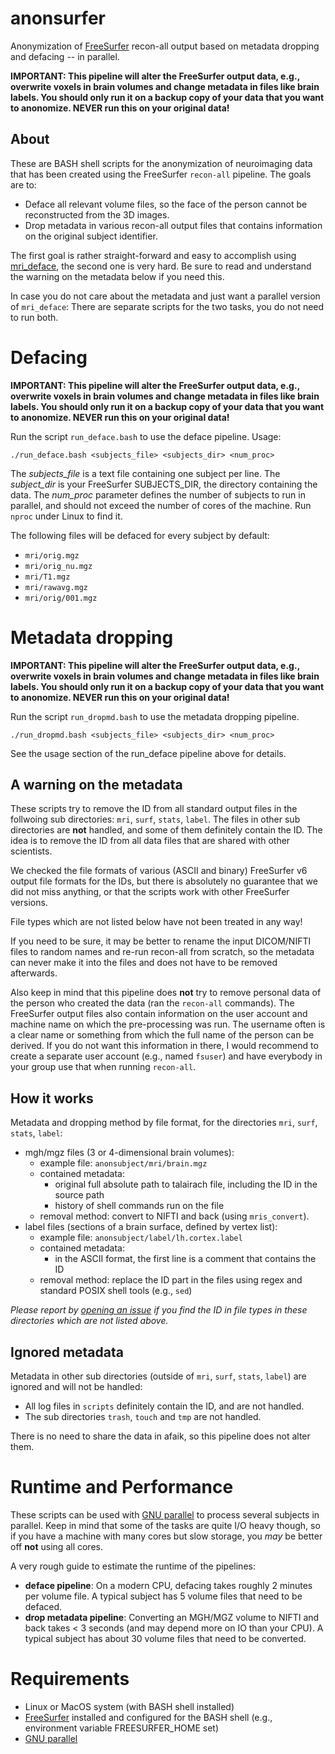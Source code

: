 # anonsurfer
Anonymization of [FreeSurfer](http://freesurfer.net/) recon-all output based on metadata dropping and defacing -- in parallel.

**IMPORTANT: This pipeline will alter the FreeSurfer output data, e.g., overwrite voxels in brain volumes and change metadata in files like brain labels. You should only run it on a backup copy of your data that you want to anonomize. NEVER run this on your original data!**

## About

These are BASH shell scripts for the anonymization of neuroimaging data that has been created using the FreeSurfer `recon-all` pipeline. The goals are to:

* Deface all relevant volume files, so the face of the person cannot be reconstructed from the 3D images.
* Drop metadata in various recon-all output files that contains information on the original subject identifier.

The first goal is rather straight-forward and easy to accomplish using [mri_deface](https://surfer.nmr.mgh.harvard.edu/fswiki/mri_deface), the second one is very hard. Be sure to read and understand the warning on the metadata below if you need this. 

In case you do not care about the metadata and just want a parallel version of `mri_deface`: There are separate scripts for the two tasks, you do not need to run both.

# Defacing

**IMPORTANT: This pipeline will alter the FreeSurfer output data, e.g., overwrite voxels in brain volumes and change metadata in files like brain labels. You should only run it on a backup copy of your data that you want to anonomize. NEVER run this on your original data!**


Run the script `run_deface.bash` to use the deface pipeline. Usage:

```
./run_deface.bash <subjects_file> <subjects_dir> <num_proc>
```

The *subjects_file* is a text file containing one subject per line. The *subject_dir* is your FreeSurfer SUBJECTS_DIR, the directory containing the data. The *num_proc* parameter defines the number of subjects to run in parallel, and should not exceed the number of cores of the machine. Run `nproc` under Linux to find it.


The following files will be defaced for every subject by default:

* `mri/orig.mgz`
* `mri/orig_nu.mgz`
* `mri/T1.mgz`
* `mri/rawavg.mgz`
* `mri/orig/001.mgz`

# Metadata dropping

**IMPORTANT: This pipeline will alter the FreeSurfer output data, e.g., overwrite voxels in brain volumes and change metadata in files like brain labels. You should only run it on a backup copy of your data that you want to anonomize. NEVER run this on your original data!**


Run the script `run_dropmd.bash` to use the metadata dropping pipeline.


```
./run_dropmd.bash <subjects_file> <subjects_dir> <num_proc>
```

See the usage section of the run_deface pipeline above for details.


## A warning on the metadata

These scripts try to remove the ID from all standard output files in the follwoing sub directories: `mri`, `surf`, `stats`, `label`. The files in other sub directories are **not** handled, and some of them definitely contain the ID. The idea is to remove the ID from all data files that are shared with other scientists.

We checked the file formats  of various (ASCII and binary) FreeSurfer v6 output file formats for the IDs, but there is absolutely no guarantee that we did not miss anything, or that the scripts work with other FreeSurfer versions.

File types which are not listed below have not been treated in any way!

If you need to be sure, it may be better to rename the input DICOM/NIFTI files to random names and re-run recon-all from scratch, so the metadata can never make it into the files and does not have to be removed afterwards.

Also keep in mind that this pipeline does **not** try to remove personal data of the person who created the data (ran the `recon-all` commands). The FreeSurfer output files also contain information on the user account and machine name on which the pre-processing was run. The username often is a clear name or something from which the full name of the person can be derived. If you do not want this information in there, I would recommend to create a separate user account (e.g., named `fsuser`) and have everybody in your group use that when running `recon-all`. 


## How it works

Metadata and dropping method by file format, for the directories `mri`, `surf`, `stats`, `label`:

* mgh/mgz files (3 or 4-dimensional brain volumes): 
  - example file: `anonsubject/mri/brain.mgz`
  - contained metadata: 
    * original full absolute path to talairach file, including the ID in the source path
    * history of shell commands run on the file
  - removal method: convert to NIFTI and back (using `mris_convert`).
* label files (sections of a brain surface, defined by vertex list):
  - example file: `anonsubject/label/lh.cortex.label`
  - contained metadata:
    * in the ASCII format, the first line is a comment that contains the ID
  - removal method: replace the ID part in the files using regex and standard POSIX shell tools (e.g., `sed`)

*Please report by [opening an issue](https://github.com/dfsp-spirit/anonsurfer/issues/new) if you find the ID in file types in these directories which are not listed above.*

 
## Ignored metadata

Metadata in other sub directories (outside of `mri`, `surf`, `stats`, `label`) are ignored and will not be handled:

* All log files in `scripts` definitely contain the ID, and are not handled.
* The sub directories `trash`, `touch` and `tmp` are not handled.

There is no need to share the data in afaik, so this pipeline does not alter them.


# Runtime and Performance

These scripts can be used with [GNU parallel](https://www.gnu.org/software/parallel/) to process several subjects in parallel. Keep in mind that some of the tasks are quite I/O heavy though, so if you have a machine with many cores but slow storage, you *may* be better off **not** using all cores.

A very rough guide to estimate the runtime of the pipelines:

* **deface pipeline**: On a modern CPU, defacing takes roughly 2 minutes per volume file. A typical subject has 5 volume files that need to be defaced.
* **drop metadata pipeline**: Converting an MGH/MGZ volume to NIFTI and back takes < 3 seconds (and may depend more on IO than your CPU). A typical subject has about 30 volume files that need to be converted.


# Requirements

* Linux or MacOS system (with BASH shell installed)
* [FreeSurfer](http://freesurfer.net/) installed and configured for the BASH shell (e.g., environment variable FREESURFER_HOME set)
* [GNU parallel](https://www.gnu.org/software/parallel/)
